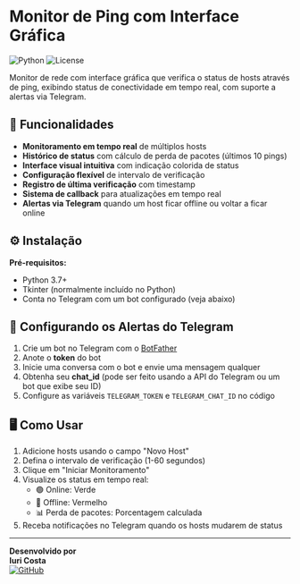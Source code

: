 # Monitor de Ping com Interface Gráfica

![Python](https://img.shields.io/badge/python-3.7%2B-blue)
![License](https://img.shields.io/badge/license-MIT-green)

Monitor de rede com interface gráfica que verifica o status de hosts através de ping, exibindo status de conectividade em tempo real, com suporte a alertas via Telegram.

## 🚀 Funcionalidades

- **Monitoramento em tempo real** de múltiplos hosts
- **Histórico de status** com cálculo de perda de pacotes (últimos 10 pings)
- **Interface visual intuitiva** com indicação colorida de status
- **Configuração flexível** de intervalo de verificação
- **Registro de última verificação** com timestamp
- **Sistema de callback** para atualizações em tempo real
- **Alertas via Telegram** quando um host ficar offline ou voltar a ficar online

## ⚙️ Instalação

**Pré-requisitos:**
   - Python 3.7+
   - Tkinter (normalmente incluído no Python)
   - Conta no Telegram com um bot configurado (veja abaixo)

## 📲 Configurando os Alertas do Telegram

1. Crie um bot no Telegram com o [BotFather](https://t.me/BotFather)
2. Anote o **token** do bot
3. Inicie uma conversa com o bot e envie uma mensagem qualquer
4. Obtenha seu **chat_id** (pode ser feito usando a API do Telegram ou um bot que exibe seu ID)
5. Configure as variáveis `TELEGRAM_TOKEN` e `TELEGRAM_CHAT_ID` no código

## 🖥️ Como Usar

1. Adicione hosts usando o campo "Novo Host"
2. Defina o intervalo de verificação (1-60 segundos)
3. Clique em "Iniciar Monitoramento"
4. Visualize os status em tempo real:
   - 🟢 Online: Verde
   - 🔴 Offline: Vermelho
   - 📊 Perda de pacotes: Porcentagem calculada
5. Receba notificações no Telegram quando os hosts mudarem de status

---

**Desenvolvido por**  
**Iuri Costa**  
[![GitHub](https://img.shields.io/badge/GitHub-Profile-blue?style=flat&logo=github)](https://github.com/iury0)
